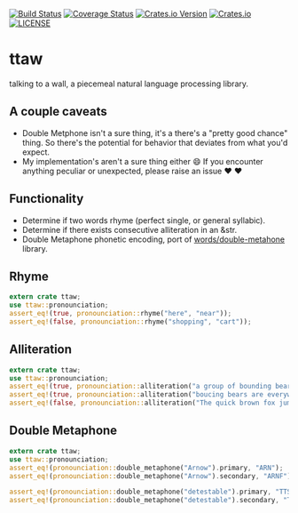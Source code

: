 [![Build Status](https://travis-ci.org/shnewto/ttaw.svg?branch=master)](https://travis-ci.org/shnewto/ttaw)
[![Coverage Status](https://coveralls.io/repos/github/shnewto/ttaw/badge.svg?branch=master)](https://coveralls.io/github/shnewto/ttaw?branch=master)
[![Crates.io Version](https://img.shields.io/crates/v/ttaw.svg)](https://crates.io/crates/ttaw)
[![Crates.io](https://img.shields.io/crates/d/ttaw.svg)](https://crates.io/crates/ttaw)
[![LICENSE](https://img.shields.io/badge/license-MIT-blue.svg)](LICENSE)

# ttaw
talking to a wall, a piecemeal natural language processing library.

## A couple caveats
- Double Metphone isn't a sure thing, it's a there's a "pretty good chance" thing. So there's the potential for behavior that deviates from what you'd expect.
- My implementation's aren't a sure thing either :smile: If you encounter anything peculiar or unexpected, please raise an issue :heart: :heart:

## Functionality
- Determine if two words rhyme (perfect single, or general syllabic).
- Determine if there exists consecutive alliteration in an &str.
- Double Metaphone phonetic encoding, port of [words/double-metahone](https://github.com/words/double-metaphone) library.


## Rhyme
```rust
extern crate ttaw;
use ttaw::pronounciation;
assert_eq!(true, pronounciation::rhyme("here", "near"));
assert_eq!(false, pronounciation::rhyme("shopping", "cart"));
```

## Alliteration
```rust
extern crate ttaw;
use ttaw::pronounciation;
assert_eq!(true, pronounciation::alliteration("a group of bounding bears"));
assert_eq!(true, pronounciation::alliteration("boucing bears are everywhere"));
assert_eq!(false, pronounciation::alliteration("The quick brown fox jumps over the lazy dog."));
```

## Double Metaphone
```rust
extern crate ttaw;
use ttaw::pronounciation;
assert_eq!(pronounciation::double_metaphone("Arnow").primary, "ARN");
assert_eq!(pronounciation::double_metaphone("Arnow").secondary, "ARNF");

assert_eq!(pronounciation::double_metaphone("detestable").primary, "TTSTPL");
assert_eq!(pronounciation::double_metaphone("detestable").secondary, "TTSTPL");
```
